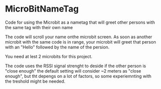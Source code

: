 # MicroBitNameTag
Code for using the Microbit as a nametag that will greet other persons with the same tag with their own name

The code will scroll your name onthe microbit screen. As soon as another microbit with the same code is in range, your microbit will greet that person with an "Hello" followed by the name of the persion. 

You need at lest 2 microbits for this project.

The code uses the RSSI signal strenght to deside if the other person is "close enough" the default setting will consider ~2 meters as "close enough", but tht depengs on a lot of factors, so some experiemnting with the treshold might be needed.

